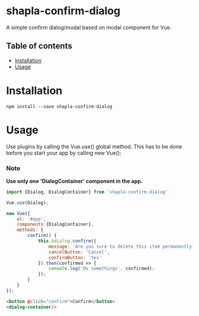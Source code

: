 # shapla-confirm-dialog
A simple confirm dialog/modal based on modal component for Vue.

## Table of contents

- [Installation](#installation)
- [Usage](#usage)

# Installation

```
npm install --save shapla-confirm-dialog
```

# Usage
Use plugins by calling the Vue.use() global method. This has to be done before you start your app by calling new Vue():

### Note
**Use only one 'DialogContainer' component in the app.**

```js
import {Dialog, DialogContainer} from 'shapla-confirm-dialog'

Vue.use(Dialog);

new Vue({
    el: '#app',
    components:{DialogContainer},
    methods: {
        confirm() {
            this.$dialog.confirm({
                message: 'Are you sure to delete this item permanently?',
                cancelButton: 'Cancel',
                confirmButton: 'Yes'
            }).then(confirmed => {
                console.log('Do somethings', confirmed);
            });
        }
    }
});
```

```html
<button @click="confirm">Confirm</button>
<dialog-container/>
```
